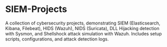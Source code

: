 # SIEM-Projects
A collection of cybersecurity projects, demonstrating SIEM (Elasticsearch, Kibana, Filebeat), HIDS (Wazuh), NIDS (Suricata), DLL Hijacking detection with Sysmon, and Shellshock attack simulation with Wazuh. Includes setup scripts, configurations, and attack detection logs.
